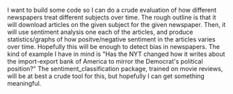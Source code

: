 I want to build some code so I can do a crude evaluation of how different newspapers treat different subjects over time. The rough outline is that it will download articles on the given subject for the given newspaper. Then, it will use sentiment analysis one each of the articles, and produce statistics/graphs of how positve/negative sentiment in the articles varies over time. Hopefully this will be enough to detect bias in newspapers. The kind of example I have in mind is "Has the NYT changed how it writes about the import-export bank of America to mirror the Democrat's political position?" The sentiment_classification package, trained on movie reviews, will be at best a crude tool for this, but hopefully I can get something meaningful.
